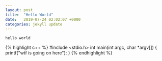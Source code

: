 ```yaml
---
layout: post
title:  "Hello World"
date:   2019-07-24 02:02:07 +0000
categories: jekyll update
---
```

`hello world`

{% highlight c++ %}
#include <stdio.h>
int main(int argc, char *argv[]) {
    printf("wtf is going on here");
}
{% endhighlight %}
